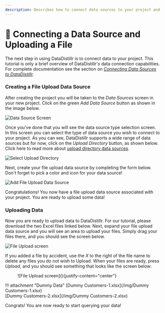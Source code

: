 ```yaml
---
description: Describes how to connect data sources to your project and upload a file.
---
```


# 📂 Connecting a Data Source and Uploading a File

The next step in using DataDistillr is to connect data to your project.  This tutorial is only a brief overview of DataDistillr's data connection capabilities.  For complete documentation see the section on [_Connecting Data Sources to DataDistillr_](../connecting-data/connecting-your-data-to-datadistillr/)_._ &#x20;

### Creating a File Upload Data Source

After creating the project you will be taken to the _Data Sources_ screen in your new project. Click on the green _Add Data Source_ button as shown in the image below.&#x20;

![Data Source Screen](</img/Screen Shot 2021-11-15 at 9.52.29 PM.png>)

Once you've done that you will see the data source type selection screen.  In this screen you can select the type of data source you wish to connect to your project.  As you can see, DataDistillr supports a wide range of data sources but for now, click on the _Upload Directory_ button, as shown below.  Click here to read more about [upload directory data sources](../connecting-data/connecting-your-data-to-datadistillr/uploading-files.md).

![Select Upload Directory](</img/Screen Shot 2021-11-15 at 9.54.19 PM.png>)

Next, create your file upload data source by completing the form below.  Don't forget to pick a color and icon for your data source!

![Add File Upload Data Source](</img/Screen Shot 2021-11-15 at 9.58.27 PM.png>)

Congratulations!  You now have a file upload data source associated with your project.  You are ready to upload some data!

### Uploading Data

Now you are ready to upload data to DataDistillr.  For our tutorial, please download the two Excel files linked below.  Next, expand your file upload data source and you will see an area to upload your files. Simply drag your files there, and you should see the screen below.

![File Upload screen](</img/Screen Shot 2021-11-23 at 8.38.17 AM.png>)

If you added a file by accident, use the _X_ to the right of the file name to delete any files you do not wish to Upload. When your files are ready, press _Upload_, and you should see something that looks like the screen below:

<figure markdown>
  ![File Upload screen](</img/Screen Shot 2021-11-15 at 10.13.12 PM.png>){justify-content="center"}
</figure>

!!! attachment "Dummy Data"
    [Dummy Customers-1.xlsx](/img/Dummy Customers-1.xlsx)  
    [Dummy Customers-2.xlsx](/img/Dummy Customers-2.xlsx)


Congrats! You are now ready to start querying your data!